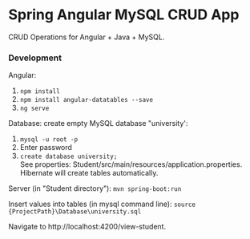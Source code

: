 # Spring Angular MySQL CRUD App
CRUD Operations for Angular + Java + MySQL.

### Development
Angular: 
1. `npm install`
2. `npm install angular-datatables --save`
3. `ng serve`

Database: create empty MySQL database "university':
1. `mysql -u root -p`
2. Enter password
3. `create database university;`<br/>
See properties: Student/src/main/resources/application.properties.<br/>
Hibernate will create tables automatically.<br/>

Server (in "Student directory"): `mvn spring-boot:run`

Insert values into tables (in mysql command line): `source {ProjectPath}\Database\university.sql`

Navigate to http://localhost:4200/view-student.
